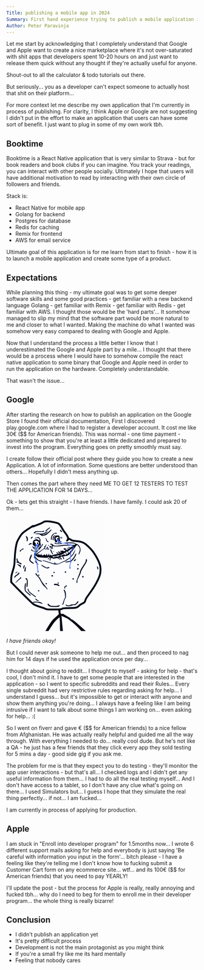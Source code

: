 ```yaml
---
Title: publishing a mobile app in 2024
Summary: First hand experience trying to publish a mobile application in 2024 / 2025.
Author: Peter Paravinja
---
```


Let me start by acknowledging that I completely understand that Google and Apple want to create a nice marketplace where
it's not over-saturated with shit apps that developers spent 10-20 hours on and just want to release them quick without
any thought if they're actually useful for anyone.

Shout-out to all the calculator & todo tutorials out there.

But seriously... you as a developer can't expect someone to actually host that shit on their platform...

For more context let me describe my own application that I'm currently in process of publishing. For clarity, I think
Apple or Google are not suggesting I didn't put in the effort to make an application that users can have some sort of
benefit. I just want to plug in some of my own work tbh.

## Booktime

Booktime is a React Native application that is very similar to Strava - but for book readers and book clubs if you can
imagine. You track your readings, you can interact with other people socially. Ultimately I hope that users will have
additional motivation to read by interacting with their own circle of followers and friends.

Stack is:

- React Native for mobile app
- Golang for backend
- Postgres for database
- Redis for caching
- Remix for frontend
- AWS for email service

Ultimate goal of this application is for me learn from start to finish - how it is to launch a mobile application and
create some type of a product.

## Expectations

While planning this thing - my ultimate goal was to get some deeper software skills and some good practices - get
familiar with a new backend language Golang - get familiar with Remix - get familiar with Redis - get familiar with AWS.
I thought those would be the 'hard parts'...
It somehow managed to slip my mind that the software part would be more natural to me and closer to what I wanted.
Making the machine do what I wanted was somehow very easy compared to dealing with Google and Apple.

Now that I understand the process a little better I know that I underestimated the Google and Apple part by a mile... I
thought that there would be a process where I would have to somehow compile the react native application to some binary
that Google and Apple need in order to run the application on the hardware. Completely understandable.

That wasn't the issue...

## Google

After starting the research on how to publish an application on the Google Store I found their official documentation,
First I discovered play.google.com where I had to register a developer account. It cost me like 30€ ($$ for American
friends). This was normal - one time payment - something to show that you're at least a little dedicated and prepared to
invest into the program. Everything goes on pretty smoothly must say.

I create follow their official post where they guide you how to create a new Application.
A lot of information.
Some questions are better understood than others... Hopefully I didn't mess anything up.

Then comes the part where they need ME TO GET 12 TESTERS TO TEST THE APPLICATION FOR 14 DAYS...

Ok - lets get this straight - I have friends. I have family. I could ask 20 of them...

![image](/public/assets/forever-alone.png)

_I have friends okay!_

But I could never ask someone to help me out... and then proceed to nag him for 14 days if he used the application once
per day...

I thought about going to reddit... I thought to myself - asking for help - that's cool, I don't mind it. I have to get
some people that are interested in the application - so I went to specific subreddits and read their Rules... Every
single subreddit had very restrictive rules regarding asking for help... I understand I guess... but it's impossible to
get or interact with anyone and show them anything you're doing... I always have a feeling like I am being intrusive if
I want to talk about some things I am working on... even asking for help... :(

So I went on fiverr and gave € ($$ for American friends) to a nice fellow from Afghanistan. He was actually really
helpful and guided me all the way through. With everything I needed to do... really cool dude.
But he's not like a QA - he just has a few friends that they click every app they sold testing for 5 mins a day - good
side gig if you ask me.

The problem for me is that they expect you to do testing - they'll monitor the app user interactions - but that's all...
I checked logs and I didn't get any useful information from them... I had to do all the real testing myself... And I
don't have access to a tablet, so I don't have any clue what's going on there... I used Simulators but... I guess I hope
that they simulate the real thing perfectly... if not... I am fucked...

I am currently in process of applying for production.

## Apple

I am stuck in "Enroll into developer program" for 1.5months now... I wrote 6 different support mails asking for help and
everybody is just saying 'Be careful with information you input in the form'... bitch please - I have a feeling like
they're telling me I don't know how to fucking submit a Customer Cart form on any ecommerce site... wtf... and its
100€ ($$ for American friends) that you need to pay YEARLY!

I'll update the post - but the process for Apple is really, really annoying and fucked tbh... why do I need to beg for
them to enroll me in their developer program... the whole thing is really bizarre!

## Conclusion

- I didn't publish an application yet
- It's pretty difficult process
- Development is not the main protagonist as you might think
- If you're a small fry like me its hard mentally
- Feeling that nobody cares